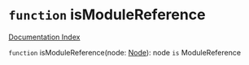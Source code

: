 # `function` isModuleReference

[Documentation Index](../README.md)

`function` isModuleReference(node: [Node](../interface.Node/README.md)): node `is` ModuleReference

